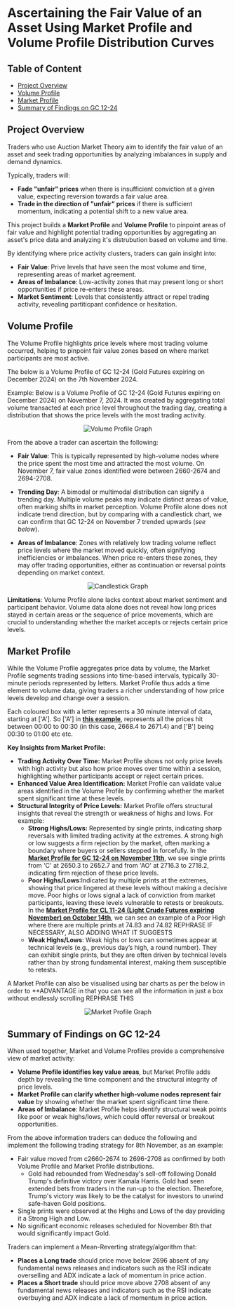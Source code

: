 # Ascertaining the Fair Value of an Asset Using Market Profile and Volume Profile Distribution Curves

## Table of Content
- [Project Overview](#project-overview)
- [Volume Profile](#volume-profile)
- [Market Profile](#market-profile)
- [Summary of Findings on GC 12-24](#summary-of-findings-on-gc-12-24)

## Project Overview
Traders who use Auction Market Theory aim to identify the fair value of an asset and seek trading opportunities by analyzing imbalances in supply and demand dynamics.

Typically, traders will:
- **Fade "unfair" prices** when there is insufficient conviction at a given value, expecting reversion towards a fair value area.
- **Trade in the direction of "unfair" prices** if there is sufficient momentum, indicating a potential shift to a new value area.

This project builds a **Market Profile** and **Volume Profile** to pinpoint areas of fair value and highlight potential trading opportunities by aggregating an asset's price data and analyzing it's distrubution based on volume and time. 

By identifying where price activity clusters, traders can gain insight into: 
- **Fair Value**: Prive levels that have seen the most volume and time, representing areas of market agreement.  
- **Areas of Imbalance**: Low-activity zones that may present long or short opportunities if price re-enters these areas. 
- **Market Sentiment**: Levels that consistently attract or repel trading activity, revealing partiticpant confidence or hesitation. 

## Volume Profile

The Volume Profile highlights price levels where most trading volume occurred, helping to pinpoint fair value zones based on where market participants are most active.

The below is a Volume Profile of GC 12-24 (Gold Futures expiring on December 2024) on the 7th November 2024. 

Example: Below is a Volume Profile of GC 12-24 (Gold Futures expiring on December 2024) on November 7, 2024. It was created by aggregating total volume transacted at each price level throughout the trading day, creating a distribution that shows the price levels with the most trading activity.

<p align="center">
  <img src="/QuantitativeAnalysisAndVisualization/MarketProfileVolumeProfile/images/VolumeProfile.png" alt="Volume Profile Graph">
</p>

From the above a trader can ascertain the following: 

- **Fair Value**: This is typically represented by high-volume nodes where the price spent the most time and attracted the most volume. On November 7, fair value zones identified were between 2660-2674 and 2694-2708.
    
- **Trending Day**: A bimodal or multimodal distribution can signify a trending day. Multiple volume peaks may indicate distinct areas of value, often marking shifts in market perception. Volume Profile alone does not indicate trend direction, but by comparing with a candlestick chart, we can confirm that GC 12-24 on November 7 trended upwards (*see below*).
  
- **Areas of Imbalance**: Zones with relatively low trading volume reflect price levels where the market moved quickly, often signifying inefficiencies or imbalances. When price re-enters these zones, they may offer trading opportunities, either as continuation or reversal points depending on market context.

<p align="center">
  <img src="/QuantitativeAnalysisAndVisualization/MarketProfileVolumeProfile/images/Candlestick.png" alt="Candlestick Graph">
</p>

**Limitations**: Volume Profile alone lacks context about market sentiment and participant behavior. Volume data alone does not reveal how long prices stayed in certain areas or the sequence of price movements, which are crucial to understanding whether the market accepts or rejects certain price levels.

## Market Profile

While the Volume Profile aggregates price data by volume, the Market Profile segments trading sessions into time-based intervals, typically 30-minute periods represented by letters. Market Profile thus adds a time element to volume data, giving traders a richer understanding of how price levels develop and change over a session.

Each coloured box with a letter represents a 30 minute interval of data, starting at ['A']. So ['A'] in [**this example**](https://github.com/linli2492/ProjectsPortfolio/tree/main/QuantitativeAnalysisAndVisualization/MarketProfileVolumeProfile/images/MarketProfileTPO.png), represents all the prices hit between 00:00 to 00:30 (in this case, 2668.4 to 2671.4) and ['B'] being 00:30 to 01:00 etc etc. 

**Key Insights from Market Profile:**
- **Trading Activity Over Time:** Market Profile shows not only price levels with high activity but also how price moves over time within a session, highlighting whether participants accept or reject certain prices.
- **Enhanced Value Area Identification:** Market Profile can validate value areas identified in the Volume Profile by confirming whether the market spent significant time at these levels.
- **Structural Integrity of Price Levels:** Market Profile offers structural insights that reveal the strength or weakness of highs and lows. For example:
  - **Strong Highs/Lows:** Represented by single prints, indicating sharp reversals with limited trading activity at the extremes. A strong high or low suggests a firm rejection by the market, often marking a boundary where buyers or sellers stepped in forcefully. In the [**Market Profile for GC 12-24 on November 11th**](https://github.com/linli2492/ProjectsPortfolio/tree/main/QuantitativeAnalysisAndVisualization/MarketProfileVolumeProfile/images/MarketProfileTPO.png), we see single prints from 'C' at 2650.3 to 2652.7 and from 'AO' at 2716.3 to 2718.2, indicating firm rejection of these price levels.
  - **Poor Highs/Lows**:Indicated by multiple prints at the extremes, showing that price lingered at these levels without making a decisive move. Poor highs or lows signal a lack of conviction from market participants, leaving these levels vulnerable to retests or breakouts. In the [**Market Profile for CL 11-24 (Light Crude Futures expiring November) on October 14th**](https://github.com/linli2492/ProjectsPortfolio/tree/main/QuantitativeAnalysisAndVisualization/MarketProfileVolumeProfile/images/MarketProfileTPOCL11-24.png), we can see an example of a Poor High where there are multiple prints at 74.83 and 74.82 REPHRASE IF NECESSARY, ALSO ADDING WHAT IT SUGGESTS
  - **Weak Highs/Lows**: Weak highs or lows can sometimes appear at technical levels (e.g., previous day’s high, a round number). They can exhibit single prints, but they are often driven by technical levels rather than by strong fundamental interest, making them susceptible to retests.

A Market Profile can also be visualised using bar charts as per the below in order to **ADVANTAGE in that you can see all the information in just a box without endlessly scrolling REPHRASE THIS
<p align="center">
  <img src="/QuantitativeAnalysisAndVisualization/MarketProfileVolumeProfile/images/MarketProfile.png" alt="Market Profile Graph">
</p>

## Summary of Findings on GC 12-24

When used together, Market and Volume Profiles provide a comprehensive view of market activity:
- **Volume Profile identifies key value areas**, but Market Profile adds depth by revealing the time component and the structural integrity of price levels.
- **Market Profile can clarify whether high-volume nodes represent fair value** by showing whether the market spent significant time there.
- **Areas of Imbalance**: Market Profile helps identify structural weak points like poor or weak highs/lows, which could offer reversal or breakout opportunities.

From the above information traders can deduce the following and implement the following trading strategy for 8th November, as an example: 
- Fair value moved from c2660-2674 to 2696-2708 as confirmed by both Volume Profile and Market Profile distributions.
  - Gold had rebounded from Wednesday's sell-off following Donald Trump's definitive victory over Kamala Harris. Gold had seen extended bets from traders in the run-up to the election. Therefore, Trump's victory was likely to be the catalyst for investors to unwind safe-haven Gold positions.
- Single prints were observed at the Highs and Lows of the day providing it a Strong High and Low.
- No significant economic releases scheduled for November 8th that would significantly impact Gold.

Traders can implement a Mean-Reverting strategy/algorithm that:
- **Places a Long trade** should price move below 2696 absent of any fundamental news releases and indicators such as the RSI indicate overselling and ADX indicate a lack of momentum in price action.
- **Places a Short trade** should price move above 2708 absent of any fundamental news releases and indicators such as the RSI indicate overbuying and ADX indicate a lack of momentum in price action.

